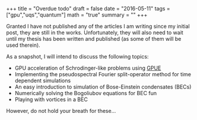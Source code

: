 +++
title = "Overdue todo"
draft = false
date = "2016-05-11"
tags = ["gpu","uqs","quantum"]
math = "true"
summary = ""
+++

Granted I have not published any of the articles I am writing since my initial post, they are still in the works. Unfortunately, they will also  need to wait until my thesis has been written and published (as some of them will be used therein).

As a snapshot, I will intend to discuss the following topics:

- GPU acceleration of Schrodinger-like problems using [GPUE](https://github.com/mlxd/gpue)
- Implementing the pseudospectral Fourier split-operator method for time dependent simulations
- An easy introduction to simulation of Bose-Einstein condensates (BECs)
- Numerically solving the Bogoliubov equations for BEC fun
- Playing with vortices in a BEC

However, do not hold your breath for these...
